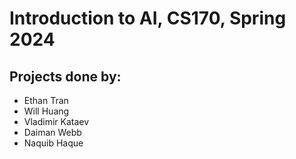 # Introduction to AI, CS170, Spring 2024

## Projects done by:

- Ethan Tran
- Will Huang
- Vladimir Kataev
- Daiman Webb
- Naquib Haque
